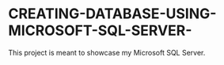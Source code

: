 # CREATING-DATABASE-USING-MICROSOFT-SQL-SERVER-
This project is meant to showcase my Microsoft SQL Server.
